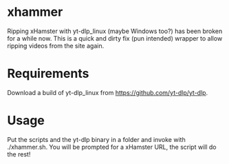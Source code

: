 # xhammer
Ripping xHamster with yt-dlp_linux (maybe Windows too?) has been broken for a while now. This is a quick and dirty fix (pun intended) wrapper to allow ripping videos from the site again.


# Requirements

Download a build of yt-dlp_linux from https://github.com/yt-dlp/yt-dlp.

# Usage

Put the scripts and the yt-dlp binary in a folder and invoke with ./xhammer.sh. You will be prompted for a xHamster URL, the script will do the rest!
